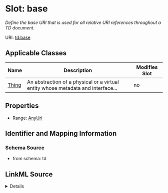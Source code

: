 

# Slot: base


_Define the base URI that is used for all relative URI references throughout a TD document._



URI: [td:base](https://www.w3.org/2019/wot/td#base)



<!-- no inheritance hierarchy -->





## Applicable Classes

| Name | Description | Modifies Slot |
| --- | --- | --- |
| [Thing](Thing.md) | An abstraction of a physical or a virtual entity whose metadata and interface... |  no  |







## Properties

* Range: [AnyUri](AnyUri.md)





## Identifier and Mapping Information







### Schema Source


* from schema: td




## LinkML Source

<details>
```yaml
name: base
description: Define the base URI that is used for all relative URI references throughout
  a TD document.
from_schema: td
rank: 1000
alias: base
owner: Thing
domain_of:
- Thing
range: anyUri

```
</details>